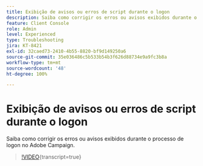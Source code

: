 ```yaml
---
title: Exibição de avisos ou erros de script durante o logon
description: Saiba como corrigir os erros ou avisos exibidos durante o processo de logon no Adobe Campaign.
feature: Client Console
role: Admin
level: Experienced
type: Troubleshooting
jira: KT-8421
exl-id: 32caed73-2410-4b55-8820-bf9d149250a6
source-git-commit: 35e036486c5b533b54b3f626d88734e9a9fc3b8a
workflow-type: tm+mt
source-wordcount: '48'
ht-degree: 100%

---
```


# Exibição de avisos ou erros de script durante o logon

Saiba como corrigir os erros ou avisos exibidos durante o processo de logon no Adobe Campaign.

>[!VIDEO](https://video.tv.adobe.com/v/335975?quality=12&learn=on){transcript=true}

